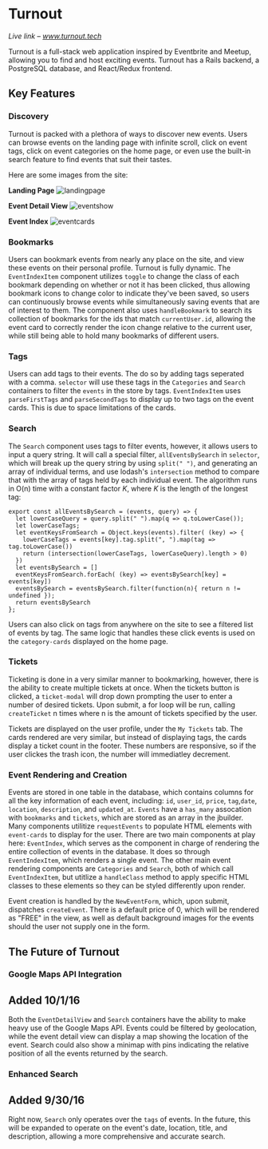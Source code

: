# Turnout

*Live link – www.turnout.tech*

Turnout is a full-stack web application inspired by Eventbrite and Meetup, allowing you to find and host exciting events. Turnout has a Rails backend, a PostgreSQL database, and React/Redux frontend. 

## Key Features

### Discovery 

Turnout is packed with a plethora of ways to discover new events. Users can browse events on the landing page with infinite scroll, click on event tags, click on event categories on the home page, or even use the built-in search feature to find events that suit their tastes. 

Here are some images from the site:

**Landing Page**
![landingpage](https://github.com/willashley23/Turnout/blob/master/public/landingpage.png)

**Event Detail View**
![eventshow](https://github.com/willashley23/Turnout/blob/master/public/eventshow.png)

**Event Index**
![eventcards](https://github.com/willashley23/Turnout/blob/master/public/events.png)

### Bookmarks

Users can bookmark events from nearly any place on the site, and view these events on their personal profile. Turnout is fully dynamic. The `EventIndexItem` component utilizes `toggle` to change the class of each bookmark depending on whether or not it has been clicked, thus allowing bookmark icons to change color to indicate they've been saved, so users can continuously browse events while simultaneously saving events that are of interest to them. The component also uses `handleBookmark` to search its collection of bookmarks for the ids that match `currentUser.id`, allowing the event card to correctly render the icon change relative to the current user, while still being able to hold many bookmarks of different users. 

### Tags

Users can add tags to their events. The do so by adding tags seperated with a comma. `selector` will use these tags in the `Categories` and `Search` containers to filter the `events` in the store by tags. `EventIndexItem` uses `parseFirstTags` and `parseSecondTags` to display up to two tags on the event cards. This is due to space limitations of the cards.


### Search

The `Search` component uses tags to filter events, however, it allows users to input a query string. It will call a special filter, `allEventsBySearch` in `selector`, which will break up the query string by using `split(" ")`, and generating an array of individual terms, and use lodash's `intersection` method to compare that with the array of tags held by each individual event. The algorithm runs in O(n) time with a constant factor *K*, where *K* is the length of the longest tag:

```
export const allEventsBySearch = (events, query) => {
  let lowerCaseQuery = query.split(" ").map(q => q.toLowerCase());
  let lowerCaseTags;
  let eventKeysFromSearch = Object.keys(events).filter( (key) => {
    lowerCaseTags = events[key].tag.split(", ").map(tag => tag.toLowerCase())
    return (intersection(lowerCaseTags, lowerCaseQuery).length > 0)
  })
  let eventsBySearch = []
  eventKeysFromSearch.forEach( (key) => eventsBySearch[key] = events[key])
  eventsBySearch = eventsBySearch.filter(function(n){ return n != undefined });
  return eventsBySearch
};
```

Users can also click on tags from anywhere on the site to see a filtered list of events by tag. The same logic that handles these click events is used on the `category-cards` displayed on the home page. 


### Tickets

Ticketing is done in a very similar manner to bookmarking, however, there is the ability to create multiple tickets at once. When the tickets button is clicked, a `ticket-modal` will drop down prompting the user to enter a number of desired tickets. Upon submit, a for loop will be run, calling `createTicket` n times where n is the amount of tickets specified by the user. 

Tickets are displayed on the user profile, under the `My Tickets` tab. The cards rendered are very similar, but instead of displaying tags, the cards display a ticket count in the footer. These numbers are responsive, so if the user clickes the trash icon, the number will immediatley decrement. 


### Event Rendering and Creation

Events are stored in one table in the database, which contains columns for all the key information of each event, including: `id`, `user_id`, `price`, `tag`,`date`, `location`, `description`, and `updated_at`. `Events` have a `has_many` assocation with `bookmarks` and `tickets`, which are stored as an array in the jbuilder. Many components utilitize `requestEvents` to populate HTML elements with `event-cards` to display for the user. There are two main components at play here: `EventIndex`, which serves as the component in charge of rendering the entire collection of events in the database. It does so through `EventIndexItem`, which renders a single event. The other main event rendering components are `Categories` and `Search`, both of which call `EventIndexItem`, but utitlize a `handleClass` method to apply specific HTML classes to these elements so they can be styled differently upon render. 

Event creation is handled by the `NewEventForm`, which, upon submit, dispatches `createEvent`. There is a default price of 0, which will be rendered as "FREE" in the view, as well as default background images for the events should the user not supply one in the form. 


## The Future of Turnout

### Google Maps API Integration
## Added 10/1/16

Both the `EventDetailView` and `Search` containers have the ability to make heavy use of the Google Maps API. Events could be filtered by geolocation, while the event detail view can display a map showing the location of the event. Search could also show a minimap with pins indicating the relative position of all the events returned by the search.

### Enhanced Search 
## Added 9/30/16

Right now, `Search` only operates over the `tags` of events. In the future, this will be expanded to operate on the event's date, location, title, and description, allowing a more comprehensive and accurate search.


